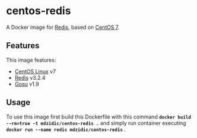 # centos-redis

A Docker image for [Redis](http://redis.io/), based on [CentOS 7](https://www.centos.org/).

## Features

This image features:

- [CentOS Linux](https://github.com/centos) v7
- [Redis](https://github.com/antirez/redis-io) v3.2.4
- [Gosu](https://github.com/tianon/gosu) v1.9

## Usage

To use this image first build this Dockerfile with this command **`docker build --rm=true -t mdzidic/centos-redis .`** and simply run container executing **`docker run --name redis mdzidic/centos-redis`** .
